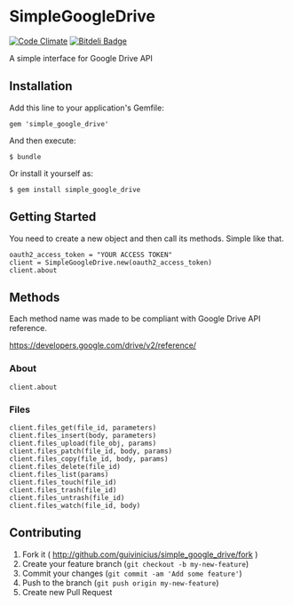 
# SimpleGoogleDrive

[![Code Climate](https://codeclimate.com/repos/52d5408f6956800ac6002687/badges/d52569719f4be221b7e5/gpa.png)](https://codeclimate.com/repos/52d5408f6956800ac6002687/feed)
[![Bitdeli Badge](https://d2weczhvl823v0.cloudfront.net/guivinicius/simple_google_drive/trend.png)](https://bitdeli.com/free "Bitdeli Badge")

A simple interface for Google Drive API

## Installation

Add this line to your application's Gemfile:

    gem 'simple_google_drive'

And then execute:

    $ bundle

Or install it yourself as:

    $ gem install simple_google_drive

## Getting Started

You need to create a new object and then call its methods. Simple like that.

    oauth2_access_token = "YOUR ACCESS TOKEN"
    client = SimpleGoogleDrive.new(oauth2_access_token)
    client.about

## Methods

Each method name was made to be compliant with Google Drive API reference.

https://developers.google.com/drive/v2/reference/

### About

    client.about

### Files

    client.files_get(file_id, parameters)
    client.files_insert(body, parameters)
    client.files_upload(file_obj, params)
    client.files_patch(file_id, body, params)
    client.files_copy(file_id, body, params)
    client.files_delete(file_id)
    client.files_list(params)
    client.files_touch(file_id)
    client.files_trash(file_id)
    client.files_untrash(file_id)
    client.files_watch(file_id, body)

## Contributing

1. Fork it ( http://github.com/guivinicius/simple_google_drive/fork )
2. Create your feature branch (`git checkout -b my-new-feature`)
3. Commit your changes (`git commit -am 'Add some feature'`)
4. Push to the branch (`git push origin my-new-feature`)
5. Create new Pull Request
